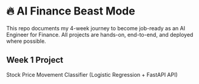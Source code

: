 # 🔥 AI Finance Beast Mode

This repo documents my 4-week journey to become job-ready as an AI Engineer for Finance. All projects are hands-on, end-to-end, and deployed where possible.

## Week 1 Project
Stock Price Movement Classifier (Logistic Regression + FastAPI API)